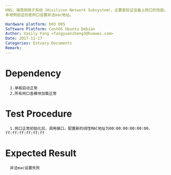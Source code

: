 ```yaml
---
HNS，海思网络子系统（Hisilicon Network Subsystem），主要是验证设备上网口的性能。
本用例验证的是网口设置非法mac地址。

Hardware platform: D03 D05  
Software Platform: CentOS Ubuntu Debian 
Author: Vasily Fang <fangyuanzheng3@huawei.com>  
Date: 2017-11-17
Categories: Estuary Documents  
Remark:
---
```


# Dependency
```
  1.单板启动正常
  2.所有网口各模块加载正常
```

# Test Procedure
```
  1.网口正常初始化后，调用接口，配置新的线性MAC地址为00:00:00:00:00:00，ff:ff:ff:ff:ff:ff
```

# Expected Result
```
  非法mac设置失败
```
